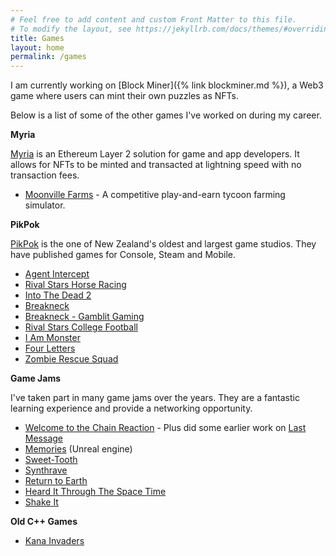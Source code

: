 ```yaml
---
# Feel free to add content and custom Front Matter to this file.
# To modify the layout, see https://jekyllrb.com/docs/themes/#overriding-theme-defaults
title: Games
layout: home
permalink: /games
---
```

I am currently working on [Block Miner]({% link blockminer.md %}), a Web3 game where users can mint their own puzzles as NFTs.

Below is a list of some of the other games I've worked on during my career.

**Myria** 

[Myria](https://myria.com/) is an Ethereum Layer 2 solution for game and app developers. It allows for NFTs to be minted and transacted at lightning speed with no transaction fees.
* [Moonville Farms](https://myria.com/game-detail/?gameId=moonville-farms) - A competitive play-and-earn tycoon farming simulator.

**PikPok**

[PikPok](https://pikpok.com/) is the one of New Zealand's oldest and largest game studios. They have published games for Console, Steam and Mobile.
* [Agent Intercept](https://pikpok.com/games/agent-intercept/)
* [Rival Stars Horse Racing](https://pikpok.com/games/rival-stars-horse-racing/)
* [Into The Dead 2](https://pikpok.com/games/into-the-dead-2/)
* [Breakneck](https://pikpok.com/games/breakneck/)
* [Breakneck - Gamblit Gaming](https://pikpok.com/news/gamblit-gaming-brings-pikpoks-1-games-casino-floors/)
* [Rival Stars College Football](https://pikpok.com/games/rival-stars-college-football/)
* [I Am Monster](https://pikpok.com/games/i-am-monster/)
* [Four Letters](https://pikpok.com/games/fourletters/)
* [Zombie Rescue Squad](https://pikpok.com/news/zombie-rescue-squad-launches-in-the-usa-on-new-snap-games-platform/)

**Game Jams**

I've taken part in many game jams over the years. They are a fantastic learning experience and provide a networking opportunity.
* [Welcome to the Chain Reaction](https://jamesgamesbro.itch.io/welcome-to-the-chain-reaction) - Plus did some earlier work on [Last Message](https://store.steampowered.com/app/1141030/Last_Message/)
* [Memories](https://globalgamejam.org/2019/games/memories-2) (Unreal engine)
* [Sweet-Tooth](https://olivieryc.itch.io/sweet-tooth)
* [Synthrave](https://olivieryc.itch.io/synthrave)
* [Return to Earth](https://globalgamejam.org/2020/games/return-earth-8)
* [Heard It Through The Space Time](https://globalgamejam.org/2018/games/heard-it-through-space-time)
* [Shake It](https://globalgamejam.org/2016/games/shake-it)

**Old C++ Games**

* [Kana Invaders](https://www.youtube.com/watch?v=71SgkFh5rlM&t=4s)
